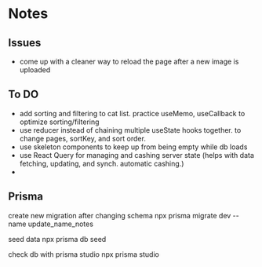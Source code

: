 # Notes

## Issues

- come up with a cleaner way to reload the page after a new image is uploaded

## To DO

- add sorting and filtering to cat list. practice useMemo, useCallback to optimize sorting/filtering
- use reducer instead of chaining multiple useState hooks together. to change pages, sortKey, and sort order.
- use skeleton components to keep up from being empty while db loads
- use React Query for managing and cashing server state (helps with data fetching, updating, and synch. automatic cashing.)
-

## Prisma

create new migration after changing schema
npx prisma migrate dev --name update_name_notes

seed data
npx prisma db seed

check db with prisma studio
npx prisma studio
